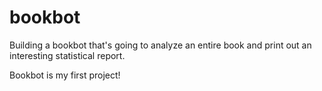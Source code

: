 # bookbot
Building a bookbot that's going to analyze an entire book and print out an interesting statistical report.

Bookbot is my first project!